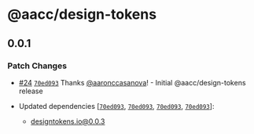 # @aacc/design-tokens

## 0.0.1

### Patch Changes

- [#24](https://github.com/aaronccasanova/aacc/pull/24)
  [`70ed093`](https://github.com/aaronccasanova/aacc/commit/70ed0939f353024d497473a5034cbf8e26abae51)
  Thanks [@aaronccasanova](https://github.com/aaronccasanova)! - Initial
  @aacc/design-tokens release

- Updated dependencies
  [[`70ed093`](https://github.com/aaronccasanova/aacc/commit/70ed0939f353024d497473a5034cbf8e26abae51),
  [`70ed093`](https://github.com/aaronccasanova/aacc/commit/70ed0939f353024d497473a5034cbf8e26abae51),
  [`70ed093`](https://github.com/aaronccasanova/aacc/commit/70ed0939f353024d497473a5034cbf8e26abae51),
  [`70ed093`](https://github.com/aaronccasanova/aacc/commit/70ed0939f353024d497473a5034cbf8e26abae51)]:
  - designtokens.io@0.0.3
